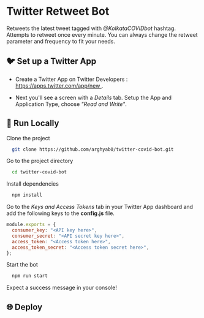 # Twitter Retweet Bot

Retweets the latest tweet tagged with _@KolkataCOVIDbot_ hashtag. Attempts to retweet once every minute.
You can always change the retweet parameter and frequency to fit your needs.

## 🐦 Set up a Twitter App

- Create a Twitter App on Twitter Developers : [https://apps.twitter.com/app/new ](https://apps.twitter.com/app/new).

- Next you'll see a screen with a _Details_ tab. Setup the App and Application Type, choose _"Read and Write"_.

## 🚀 Run Locally

Clone the project

```bash
  git clone https://github.com/arghyab0/twitter-covid-bot.git
```

Go to the project directory

```bash
  cd twitter-covid-bot
```

Install dependencies

```bash
  npm install
```

Go to the _Keys and Access Tokens_ tab in your Twitter App dashboard and add the following keys to the **config.js** file.

```js
module.exports = {
  consumer_key: "<API key here>",
  consumer_secret: "<API secret key here>",
  access_token: "<Access token here>",
  access_token_secret: "<Access token secret here>",
};
```

Start the bot

```bash
  npm run start
```

Expect a success message in your console!

## 🌐 Deploy
